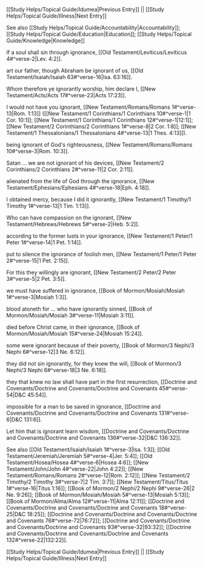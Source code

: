 [[Study Helps/Topical Guide/Idumea|Previous Entry]]  ||  [[Study Helps/Topical Guide/Illness|Next Entry]]

 See also [[Study Helps/Topical Guide/Accountability|Accountability]]; [[Study Helps/Topical Guide/Education|Education]]; [[Study Helps/Topical Guide/Knowledge|Knowledge]]

 If a soul shall sin through ignorance, [[Old Testament/Leviticus/Leviticus 4#^verse-2|Lev. 4:2]].

 art our father, though Abraham be ignorant of us, [[Old Testament/Isaiah/Isaiah 63#^verse-16|Isa. 63:16]].

 Whom therefore ye ignorantly worship, him declare I, [[New Testament/Acts/Acts 17#^verse-23|Acts 17:23]].

 I would not have you ignorant, [[New Testament/Romans/Romans 1#^verse-13|Rom. 1:13]] ([[New Testament/1 Corinthians/1 Corinthians 10#^verse-1|1 Cor. 10:1]]; [[New Testament/1 Corinthians/1 Corinthians 12#^verse-1|12:1]]; [[New Testament/2 Corinthians/2 Corinthians 1#^verse-8|2 Cor. 1:8]]; [[New Testament/1 Thessalonians/1 Thessalonians 4#^verse-13|1 Thes. 4:13]]).

 being ignorant of God's righteousness, [[New Testament/Romans/Romans 10#^verse-3|Rom. 10:3]].

 Satan ... we are not ignorant of his devices, [[New Testament/2 Corinthians/2 Corinthians 2#^verse-11|2 Cor. 2:11]].

 alienated from the life of God through the ignorance, [[New Testament/Ephesians/Ephesians 4#^verse-18|Eph. 4:18]].

 I obtained mercy, because I did it ignorantly, [[New Testament/1 Timothy/1 Timothy 1#^verse-13|1 Tim. 1:13]].

 Who can have compassion on the ignorant, [[New Testament/Hebrews/Hebrews 5#^verse-2|Heb. 5:2]].

 according to the former lusts in your ignorance, [[New Testament/1 Peter/1 Peter 1#^verse-14|1 Pet. 1:14]].

 put to silence the ignorance of foolish men, [[New Testament/1 Peter/1 Peter 2#^verse-15|1 Pet. 2:15]].

 For this they willingly are ignorant, [[New Testament/2 Peter/2 Peter 3#^verse-5|2 Pet. 3:5]].

 we must have suffered in ignorance, [[Book of Mormon/Mosiah/Mosiah 1#^verse-3|Mosiah 1:3]].

 blood atoneth for ... who have ignorantly sinned, [[Book of Mormon/Mosiah/Mosiah 3#^verse-11|Mosiah 3:11]].

 died before Christ came, in their ignorance, [[Book of Mormon/Mosiah/Mosiah 15#^verse-24|Mosiah 15:24]].

 some were ignorant because of their poverty, [[Book of Mormon/3 Nephi/3 Nephi 6#^verse-12|3 Ne. 6:12]].

 they did not sin ignorantly, for they knew the will, [[Book of Mormon/3 Nephi/3 Nephi 6#^verse-18|3 Ne. 6:18]].

 they that knew no law shall have part in the first resurrection, [[Doctrine and Covenants/Doctrine and Covenants/Doctrine and Covenants 45#^verse-54|D&C 45:54]].

 impossible for a man to be saved in ignorance, [[Doctrine and Covenants/Doctrine and Covenants/Doctrine and Covenants 131#^verse-6|D&C 131:6]].

 Let him that is ignorant learn wisdom, [[Doctrine and Covenants/Doctrine and Covenants/Doctrine and Covenants 136#^verse-32|D&C 136:32]].

 See also [[Old Testament/Isaiah/Isaiah 1#^verse-3|Isa. 1:3]]; [[Old Testament/Jeremiah/Jeremiah 5#^verse-4|Jer. 5:4]]; [[Old Testament/Hosea/Hosea 4#^verse-6|Hosea 4:6]]; [[New Testament/John/John 4#^verse-22|John 4:22]]; [[New Testament/Romans/Romans 2#^verse-12|Rom. 2:12]]; [[New Testament/2 Timothy/2 Timothy 3#^verse-7|2 Tim. 3:7]]; [[New Testament/Titus/Titus 1#^verse-16|Titus 1:16]]; [[Book of Mormon/2 Nephi/2 Nephi 9#^verse-26|2 Ne. 9:26]]; [[Book of Mormon/Mosiah/Mosiah 5#^verse-13|Mosiah 5:13]]; [[Book of Mormon/Alma/Alma 12#^verse-11|Alma 12:11]]; [[Doctrine and Covenants/Doctrine and Covenants/Doctrine and Covenants 18#^verse-25|D&C 18:25]]; [[Doctrine and Covenants/Doctrine and Covenants/Doctrine and Covenants 76#^verse-72|76:72]]; [[Doctrine and Covenants/Doctrine and Covenants/Doctrine and Covenants 93#^verse-32|93:32]]; [[Doctrine and Covenants/Doctrine and Covenants/Doctrine and Covenants 132#^verse-22|132:22]].

[[Study Helps/Topical Guide/Idumea|Previous Entry]]  ||  [[Study Helps/Topical Guide/Illness|Next Entry]]